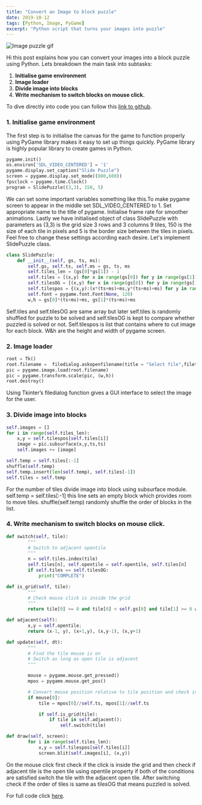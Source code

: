 ```yaml
---
title: "Convert an Image to block puzzle"
date: 2019-10-12
tags: [Python, Image, PyGame]
excerpt: "Python script that turns your images into puzzle"
---
```


<img src="{{ site.url }}{{ site.baseurl }}/images/puzzle/record.gif" alt="Image puzzle gif">

Hi this post explains how you can convert your images into a block puzzle using Python. Lets breakdown the main task into subtasks:
1. **Initialise game environment**
2. **Image loader**
3. **Divide image into blocks**
4. **Write mechanism to switch blocks on mouse click.**

To dive directly into code you can follow this [link to github](https://github.com/bhanga-manish/Image-Puzzle).


### 1. Initialise game environment

The first step is to initialise the canvas for the game to function properly using PyGame library makes it easy to set up things quickly. PyGame library is highly popular library to create games in Python.

```python
pygame.init()
os.environ['SDL_VIDEO_CENTERED'] = '1'
pygame.display.set_caption("Slide Puzzle")
screen = pygame.display.set_mode((800,600))
fpsclock = pygame.time.Clock()
program = SlidePuzzle((3,3), 150, 5)
```

We can set some important variables something like this.To make pygame screen to appear in the middle set SDL_VIDEO_CENTERED to 1. Set appropriate name to the title of pygame. Initialise frame rate for smoother animations. Lastly we have initialised object of class SlidePuzzle with parameters as (3,3) is the grid size 3 rows and 3 columns 9 tiles, 150 is the size of each tile in pixels and 5 is the border size between the tiles in pixels. Feel free to change these settings according each desire. Let's implement SlidePuzzle class.

```python
class SlidePuzzle:
    def __init__(self, gs, ts, ms):
        self.gs, self.ts, self.ms = gs, ts, ms
        self.tiles_len = (gs[0]*gs[1]) - 1
        self.tiles = [(x,y) for x in range(gs[0]) for y in range(gs[1])]
        self.tilesOG = [(x,y) for x in range(gs[0]) for y in range(gs[1])]    
        self.tilespos = {(x,y):(x*(ts+ms)+ms,y*(ts+ms)+ms) for y in range(gs[1]) for x in range(gs[0])}    
        self.font = pygame.font.Font(None, 120)    
        w,h = gs[0]*(ts+ms)+ms, gs[1]*(ts+ms)+ms
```

Self.tiles and self.tilesOG are same array but later self.tiles is randomly shuffled for puzzle to be solved and self.tilesOG is kept to compare whether puzzled is solved or not. Self.tilespos is list that contains where to cut image for each block. W&h are the height and width of pygame screen.

### 2. Image loader




```python
root = Tk()
root.filename =  filedialog.askopenfilename(title = "Select file",filetypes = (("jpeg files","*.jpg"),("all files","*.*")))
pic = pygame.image.load(root.filename)
pic = pygame.transform.scale(pic, (w,h))
root.destroy()
```

Using Tkinter’s filedialog function gives a GUI interface to select the image for the user.

### 3. Divide image into blocks

```python
self.images = []
for i in range(self.tiles_len):
    x,y = self.tilespos[self.tiles[i]]
    image = pic.subsurface(x,y,ts,ts)
    self.images += [image]

self.temp = self.tiles[:-1]
shuffle(self.temp)
self.temp.insert(len(self.temp), self.tiles[-1])
self.tiles = self.temp
```

For the number of tiles divide image into block using subsurface module. self.temp = self.tiles[:-1] this line sets an empty block which provides room to move tiles. shuffle(self.temp) randomly shuffle the order of blocks in the list.



### 4. Write mechanism to switch blocks on mouse click.

```python
def switch(self, tile):
        """
        # Switch to adjacent opentile
        """
        n = self.tiles.index(tile)
        self.tiles[n], self.opentile = self.opentile, self.tiles[n]
        if self.tiles == self.tilesOG:
            print("COMPLETE")

def is_grid(self, tile):
        """
        # Check mouse click is inside the grid
        """
        return tile[0] >= 0 and tile[0] < self.gs[0] and tile[1] >= 0 and tile[1] < self.gs[1]

def adjacent(self):
        x,y = self.opentile;
        return (x-1, y), (x+1,y), (x,y-1), (x,y+1)

def update(self, dt):
        """
        # Find the tile mouse is on
        # Switch as long as open tile is adjacent
        """

        mouse = pygame.mouse.get_pressed()
        mpos = pygame.mouse.get_pos()

        # Convert mouse position relative to tile position and check in grid
        if mouse[0]:
            tile = mpos[0]//self.ts, mpos[1]//self.ts

            if self.is_grid(tile):
                if tile in self.adjacent():
                    self.switch(tile)

def draw(self, screen):
        for i in range(self.tiles_len):
            x,y = self.tilespos[self.tiles[i]]
            screen.blit(self.images[i], (x,y))            

````

On the mouse click first check if the click is inside the grid and then check if adjacent tile is the open tile using opentile property if both of the conditions are satisfied switch the tile with the adjacent open tile. After switching check if the order of tiles is same as tilesOG that means puzzled is solved.

For full code click [here](https://github.com/bhanga-manish/Image-Puzzle).
